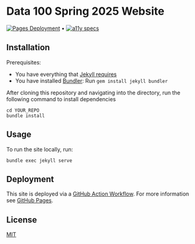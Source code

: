 # Data 100 Spring 2025 Website

[![Pages Deployment](https://github.com/DS-100/sp25/actions/workflows/jekyll.yml/badge.svg)](https://github.com/DS-100/sp25/actions/workflows/jekyll.yml) •
[![a11y specs](https://github.com/DS-100/sp25/actions/workflows/rspec.yml/badge.svg)](https://github.com/DS-100/sp25/actions/workflows/rspec.yml)


## Installation

Prerequisites:

- You have everything that [Jekyll requires](https://jekyllrb.com/docs/installation/)
- You have installed [Bundler](https://bundler.io/): Run `gem install jekyll bundler`

After cloning this repository and navigating into the directory, run the following command to install dependencies
```
cd YOUR_REPO
bundle install
```

## Usage

To run the site locally, run:

```
bundle exec jekyll serve
```

## Deployment

This site is deployed via a [GitHub Action Workflow](.github/workflows/jekyll.yml). For more information see [GitHub Pages](https://docs.github.com/en/pages/setting-up-a-github-pages-site-with-jekyll/about-github-pages-and-jekyll).

## License

[MIT](LICENSE)
